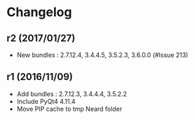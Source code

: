 # Changelog

## r2 (2017/01/27)

* New bundles : 2.7.12.4, 3.4.4.5, 3.5.2.3, 3.6.0.0 (#Issue 213)

## r1 (2016/11/09)

* Add bundles : 2.7.12.3, 3.4.4.4, 3.5.2.2
* Include PyQt4 4.11.4
* Move PIP cache to tmp Neard folder